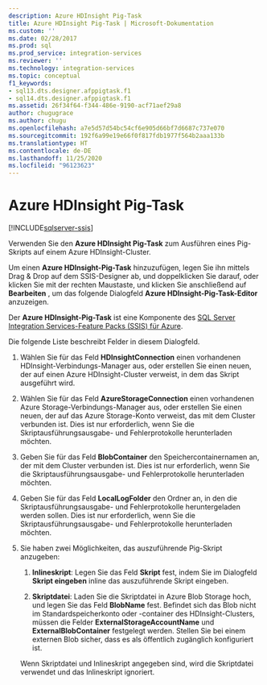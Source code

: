 ```yaml
---
description: Azure HDInsight Pig-Task
title: Azure HDInsight Pig-Task | Microsoft-Dokumentation
ms.custom: ''
ms.date: 02/28/2017
ms.prod: sql
ms.prod_service: integration-services
ms.reviewer: ''
ms.technology: integration-services
ms.topic: conceptual
f1_keywords:
- sql13.dts.designer.afppigtask.f1
- sql14.dts.designer.afppigtask.f1
ms.assetid: 26f34f64-f344-486e-9190-acf71aef29a8
author: chugugrace
ms.author: chugu
ms.openlocfilehash: a7e5d57d54bc54cf6e905d66bf7d6687c737e070
ms.sourcegitcommit: 192f6a99e19e66f0f817fdb1977f564b2aaa133b
ms.translationtype: HT
ms.contentlocale: de-DE
ms.lasthandoff: 11/25/2020
ms.locfileid: "96123623"
---
```

# <a name="azure-hdinsight-pig-task"></a>Azure HDInsight Pig-Task

[!INCLUDE[sqlserver-ssis](../../includes/applies-to-version/sqlserver-ssis.md)]


Verwenden Sie den **Azure HDInsight Pig-Task** zum Ausführen eines Pig-Skripts auf einem Azure HDInsight-Cluster.
     
Um einen **Azure HDInsight-Pig-Task** hinzuzufügen, legen Sie ihn mittels Drag &amp; Drop auf dem SSIS-Designer ab, und doppelklicken Sie darauf, oder klicken Sie mit der rechten Maustaste, und klicken Sie anschließend auf **Bearbeiten** , um das folgende Dialogfeld **Azure HDInsight-Pig-Task-Editor** anzuzeigen.  
  
Der **Azure HDInsight-Pig-Task** ist eine Komponente des [SQL Server Integration Services-Feature Packs (SSIS) für Azure](../../integration-services/azure-feature-pack-for-integration-services-ssis.md).
  
 Die folgende Liste beschreibt Felder in diesem Dialogfeld.  
  
1.  Wählen Sie für das Feld **HDInsightConnection** einen vorhandenen HDInsight-Verbindungs-Manager aus, oder erstellen Sie einen neuen, der auf einen Azure HDInsight-Cluster verweist, in dem das Skript ausgeführt wird.
  
2.  Wählen Sie für das Feld **AzureStorageConnection** einen vorhandenen Azure Storage-Verbindungs-Manager aus, oder erstellen Sie einen neuen, der auf das Azure Storage-Konto verweist, das mit dem Cluster verbunden ist. Dies ist nur erforderlich, wenn Sie die Skriptausführungsausgabe- und Fehlerprotokolle herunterladen möchten.
 
3.  Geben Sie für das Feld **BlobContainer** den Speichercontainernamen an, der mit dem Cluster verbunden ist. Dies ist nur erforderlich, wenn Sie die Skriptausführungsausgabe- und Fehlerprotokolle herunterladen möchten.
  
4.  Geben Sie für das Feld **LocalLogFolder** den Ordner an, in den die Skriptausführungsausgabe- und Fehlerprotokolle heruntergeladen werden sollen. Dies ist nur erforderlich, wenn Sie die Skriptausführungsausgabe- und Fehlerprotokolle herunterladen möchten.   
  
5.  Sie haben zwei Möglichkeiten, das auszuführende Pig-Skript anzugeben:
  
    1.  **Inlineskript**: Legen Sie das Feld **Skript** fest, indem Sie im Dialogfeld **Skript eingeben** inline das auszuführende Skript eingeben.
  
    2.  **Skriptdatei**: Laden Sie die Skriptdatei in Azure Blob Storage hoch, und legen Sie das Feld **BlobName** fest. Befindet sich das Blob nicht im Standardspeicherkonto oder -container des HDInsight-Clusters, müssen die Felder **ExternalStorageAccountName** und **ExternalBlobContainer** festgelegt werden. Stellen Sie bei einem externen Blob sicher, dass es als öffentlich zugänglich konfiguriert ist.  
  
     Wenn Skriptdatei und Inlineskript angegeben sind, wird die Skriptdatei verwendet und das Inlineskript ignoriert.
